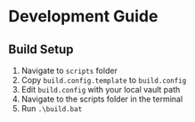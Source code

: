# Development Guide

## Build Setup
1. Navigate to `scripts` folder
2. Copy `build.config.template` to `build.config`
3. Edit `build.config` with your local vault path
4. Navigate to the scripts folder in the terminal
5. Run `.\build.bat` 